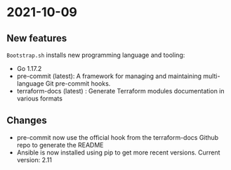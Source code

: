 # 2021-10-09

## New features

`Bootstrap.sh` installs new programming language and tooling:

- Go 1.17.2
- pre-commit (latest): A framework for managing and maintaining multi-language Git pre-commit hooks.
- terraform-docs (latest) : Generate Terraform modules documentation in various formats

## Changes

- pre-commit now use the official hook from the terraform-docs Github repo to generate the README
- Ansible is now installed using pip to get more recent versions. Current version: 2.11
